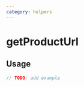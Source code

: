 ```yaml
---
category: helpers
---
```


# getProductUrl

<!-- PLACEHOLDER_DESCRIPTION -->

## Usage

```ts
// TODO: add example
```
